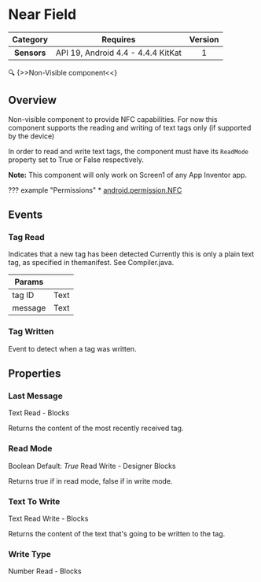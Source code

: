 # Near Field

| Category | Requires | Version |
|:--------:|:-------:|:--------:|
|**Sensors**|<span class="chip chip-any">API 19, Android 4.4 - 4.4.4 KitKat</span>|<span class="chip chip-number">1</span>|

:mag: {>>Non-Visible component<<}

## Overview

Non-visible component to provide NFC capabilities. For now this component supports the reading and writing of text tags only (if supported by the device)

In order to read and write text tags, the component must have its `` ReadMode `` property set to True or False respectively.

__Note:__ This component will only work on Screen1 of any App Inventor app.

??? example "Permissions"
    * [android.permission.NFC](https://developer.android.com/reference/android/Manifest.permission.html#NFC)

## Events

### Tag Read

Indicates that a new tag has been detected
Currently this is only a plain text tag, as specified in themanifest. See Compiler.java.

<div class="block" ai2-block="event" not-rendered="true" value="%7B%22componentName%22:%20%22Near%20Field%22,%20%22name%22:%20%22Tag%20Read%22,%20%22param%22:%20%5B%22tag%20ID%22,%20%22message%22%5D%7D"></div>

| Params | []() |
|--------|------|
|tag ID|<span class="chip chip-text">Text</span>|
|message|<span class="chip chip-text">Text</span>|

### Tag Written

Event to detect when a tag was written.

<div class="block" ai2-block="event" not-rendered="true" value="%7B%22componentName%22:%20%22Near%20Field%22,%20%22name%22:%20%22Tag%20Written%22,%20%22param%22:%20%5B%5D%7D"></div>

## Properties

### Last Message

<span style="user-select: none;"><span class="chip chip-text">Text</span>&#32;&#32;&#32;&#32;&#32;&#32;&#32;&#32;&#32;&#32;<span class="chip chip-rw">Read</span>&#32;-&#32;<span class="chip chip-bd">Blocks</span>&#32;</span>

Returns the content of the most recently received tag.

<div class="block" ai2-block="property" not-rendered="true" value="%7B%22componentName%22:%20%22Near%20Field%22,%20%22name%22:%20%22Last%20Message%22,%20%22getter%22:%20true%7D"></div>

### Read Mode

<span style="user-select: none;"><span class="chip chip-boolean">Boolean</span>&#32;<span class="chip chip-boolean">Default: <i>True</i></span>&#32;&#32;&#32;&#32;&#32;&#32;&#32;&#32;&#32;&#32;<span class="chip chip-rw">Read</span>&#32;<span class="chip chip-rw">Write</span>&#32;-&#32;<span class="chip chip-bd">Designer</span>&#32;<span class="chip chip-bd">Blocks</span>&#32;</span>

Returns true if in read mode, false if in write mode.

<div class="block" ai2-block="property" not-rendered="true" value="%7B%22componentName%22:%20%22Near%20Field%22,%20%22name%22:%20%22Read%20Mode%22,%20%22getter%22:%20true%7D"></div>
<div class="block" ai2-block="property" not-rendered="true" value="%7B%22componentName%22:%20%22Near%20Field%22,%20%22name%22:%20%22Read%20Mode%22,%20%22getter%22:%20false%7D"></div>

### Text To Write

<span style="user-select: none;"><span class="chip chip-text">Text</span>&#32;&#32;&#32;&#32;&#32;&#32;&#32;&#32;&#32;&#32;<span class="chip chip-rw">Read</span>&#32;<span class="chip chip-rw">Write</span>&#32;-&#32;<span class="chip chip-bd">Blocks</span>&#32;</span>

Returns the content of the text that's going to be written to the tag.

<div class="block" ai2-block="property" not-rendered="true" value="%7B%22componentName%22:%20%22Near%20Field%22,%20%22name%22:%20%22Text%20To%20Write%22,%20%22getter%22:%20true%7D"></div>
<div class="block" ai2-block="property" not-rendered="true" value="%7B%22componentName%22:%20%22Near%20Field%22,%20%22name%22:%20%22Text%20To%20Write%22,%20%22getter%22:%20false%7D"></div>

### Write Type

<span style="user-select: none;"><span class="chip chip-number">Number</span>&#32;&#32;&#32;&#32;&#32;&#32;&#32;&#32;&#32;&#32;<span class="chip chip-rw">Read</span>&#32;-&#32;<span class="chip chip-bd">Blocks</span>&#32;</span>

<div class="block" ai2-block="property" not-rendered="true" value="%7B%22componentName%22:%20%22Near%20Field%22,%20%22name%22:%20%22Write%20Type%22,%20%22getter%22:%20true%7D"></div>
